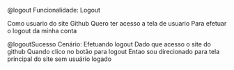 @logout
Funcionalidade: Logout

  Como usuario do site Github
  Quero ter acesso a tela de usuario
  Para efetuar o logout da minha conta

  @logoutSucesso
  Cenário: Efetuando logout
    Dado que acesso o site do github
    Quando clico no botão para logout
    Entao sou direcionado para tela principal do site sem usuário logado